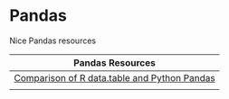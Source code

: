 # Pandas 

Nice Pandas resources

| Pandas Resources                                                                                            |
|-------------------------------------------------------------------------------------------------------------|
| [Comparison of R data.table and Python Pandas](https://atrebas.github.io/post/2020-06-14-datatable-pandas/) |
|                                                                                                             |
